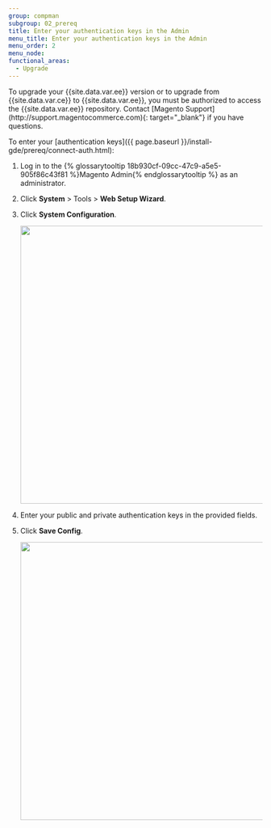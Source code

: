 ```yaml
---
group: compman
subgroup: 02_prereq
title: Enter your authentication keys in the Admin
menu_title: Enter your authentication keys in the Admin
menu_order: 2
menu_node:
functional_areas:
  - Upgrade
---
```


<div class="bs-callout bs-callout-info" id="info" markdown="1">
To upgrade your {{site.data.var.ee}} version or to upgrade from {{site.data.var.ce}} to {{site.data.var.ee}}, you must be authorized to access the {{site.data.var.ee}} repository. Contact [Magento Support](http://support.magentocommerce.com){: target="_blank"} if you have questions.
</div>

To enter your [authentication keys]({{ page.baseurl }}/install-gde/prereq/connect-auth.html):

1.	Log in to the {% glossarytooltip 18b930cf-09cc-47c9-a5e5-905f86c43f81 %}Magento Admin{% endglossarytooltip %} as an administrator.
2.	Click **System** > Tools > **Web Setup Wizard**.
3.	Click **System Configuration**.

	<img src="{{ site.baseurl }}/common/images/cman_system-config.png" width="550px">

4.	Enter your public and private authentication keys in the provided fields.
5.	Click **Save Config**.

	<img src="{{ site.baseurl }}/common/images/cman_keys.png" width="550px">
